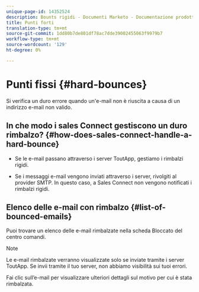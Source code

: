 ```yaml
---
unique-page-id: 14352524
description: Bounts rigidi - Documenti Marketo - Documentazione prodotto
title: Punti forti
translation-type: tm+mt
source-git-commit: 1dd80b7de801df78ac7dde39002455063f9979b7
workflow-type: tm+mt
source-wordcount: '129'
ht-degree: 0%

---
```



# Punti fissi {#hard-bounces}

Si verifica un duro errore quando un&#39;e-mail non è riuscita a causa di un indirizzo e-mail non valido.

## In che modo i sales Connect gestiscono un duro rimbalzo? {#how-does-sales-connect-handle-a-hard-bounce}

* Se le e-mail passano attraverso i server ToutApp, gestiamo i rimbalzi rigidi.

* Se i messaggi e-mail vengono inviati attraverso i server, rivolgiti al provider SMTP. In questo caso, a Sales Connect non vengono notificati i rimbalzi rigidi.

## Elenco delle e-mail con rimbalzo {#list-of-bounced-emails}

Puoi trovare un elenco delle e-mail rimbalzate nella scheda Bloccato del centro comandi.

>[!NOTE]
>
>Le e-mail rimbalzate verranno visualizzate solo se inviate tramite i server ToutApp. Se invii tramite il tuo server, non abbiamo visibilità sui tuoi errori.

Fai clic sull’e-mail per visualizzare ulteriori dettagli sul motivo per cui è stata rimbalzata.
